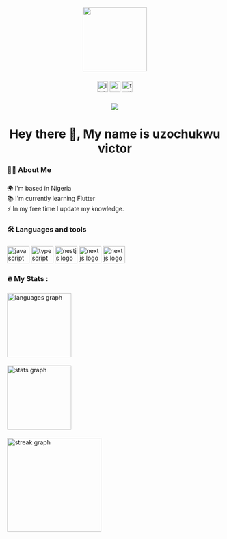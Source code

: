 <div align="center">
  <img height="150" src="https://camo.githubusercontent.com/62da68eb62b1e5f175f7d1f0191dd89a653d7908feb22d37d4a0ab07365d6791/68747470733a2f2f6d656469612e67697068792e636f6d2f6d656469612f4d3967624264396e6244724f5475314d71782f67697068792e676966"  />
</div>

###

<div align="center">
  <img src="https://img.shields.io/static/v1?message=LinkedIn&logo=linkedin&label=&color=0077B5&logoColor=white&labelColor=&style=for-the-badge" height="25" alt="linkedin logo"  />
  <img src="https://img.shields.io/badge/-Gmail-%23333?style=for-the-badge&logo=gmail&logoColor=white&color=f80000" height="25" alt="gmail logo"  />
  <img src="https://img.shields.io/static/v1?message=Twitter&logo=twitter&label=&color=1DA1F2&logoColor=white&labelColor=&style=for-the-badge" height="25" alt="twitter logo"  />
</div>

###

<div align="center">
  <img src="https://visitor-badge.laobi.icu/badge?page_id=vickzuzo.vickzuzo&"  />
</div>

###

<h1 align="center">Hey there 👋, My name is uzochukwu victor</h1>

###

<h3 align="left">👩‍💻  About Me</h3>

###

<p align="left">🌍 I'm based in Nigeria<br>📚 I'm currently learning Flutter<br>⚡ In my free time I update my knowledge.</p>

###

<h3 align="left">🛠 Languages and tools</h3>

###

<div align="left">
  <img src="https://cdn.jsdelivr.net/gh/devicons/devicon/icons/javascript/javascript-original.svg" height="40" width="52" alt="javascript logo"  />
  <img src="https://cdn.jsdelivr.net/gh/devicons/devicon/icons/typescript/typescript-original.svg" height="40" width="52" alt="typescript logo"  />
  <img src="https://cdn.jsdelivr.net/gh/devicons/devicon/icons/nestjs/nestjs-plain-wordmark.svg" height="40" width="52" alt="nestjs logo"  />
  <img src="https://cdn.jsdelivr.net/gh/devicons/devicon/icons/nextjs/nextjs-original-wordmark.svg" height="40" width="52" alt="nextjs logo"  />
  <img src="https://cdn.jsdelivr.net/gh/devicons/devicon/icons/nextjs/nextjs-original-wordmark.svg" height="40" width="52" alt="nextjs logo"  />
</div>

###

<h3 align="left">🔥   My Stats :</h3>

###

<div align="left" style="margin-top: 1.2rem">
  <img src="https://github-readme-stats.vercel.app/api/top-langs?username=vickzuzo&locale=en&hide_title=false&layout=compact&card_width=320&langs_count=5&theme=dracula&hide_border=false" height="150" alt="languages graph"  />
</div>

<div align="left" style="margin-top: 1.2rem">
  <img src="https://github-readme-stats.vercel.app/api?username=vickzuzo&hide_title=false&hide_rank=false&show_icons=true&include_all_commits=true&count_private=true&disable_animations=false&theme=dracula&locale=en&hide_border=false" height="150" alt="stats graph"  />
</div>

<div align="left" style="margin-top: 1.2rem">
  <img src="https://streak-stats.demolab.com?user=vickzuzo&locale=en&mode=daily&theme=dracula&hide_border=false&border_radius=5&order=3" height="220" alt="streak graph"  />
</div>